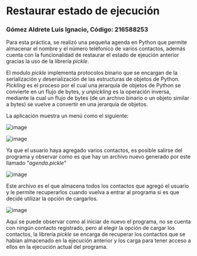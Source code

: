 # Restaurar estado de ejecución
### Gómez Aldrete Luis Ignacio, Código: 216588253
Para esta práctica, se realizó una pequeña agenda en Python que permite almacenar el nombre y el número teléfonico de varios contactos, además cuenta con la funcionalidad de restaurar el estado de ejeución anterior gracias la uso de la librería *pickle*. 

El modulo *pickle* implementa protocolos binario que se encargan de la serialización y deserialización de las estructuras de objetos de Python. *Pickling* es el proceso por el cual una jerarquía de objetos de Python se convierte en un flujo de bytes, y *unpickling* es la operación inversa, mediante la cual un flujo de bytes (de un archivo binario o un objeto similar a bytes) se vuelve a convertir en una jerarquía de objetos.

La aplicación muestra un menú como el siguiente:

![image](https://user-images.githubusercontent.com/80866790/216936018-0e7bcf9a-815f-475f-a147-d20f1d92891d.png) 

![image](https://user-images.githubusercontent.com/80866790/216936792-13097feb-5895-453c-943c-89d9410fb70d.png)

Ya que el usuario haya agregado varios contactos, es posible salirse del programa y observar como es que hay un archivo nuevo generado por este llamado "*agenda.pickle*"

![image](https://user-images.githubusercontent.com/80866790/216936840-0c89199c-9613-4374-9f9e-57d3f2078d4d.png)

Este archivo es el que almacena todos los contactos que agregó el usuario y le permite recuperarlos cuando vuelva a entrar al programa si es que decide utilizar la opción de cargarlos.

![image](https://user-images.githubusercontent.com/80866790/216937255-62634cc7-b02d-4b0e-b61e-c9d51cd4e076.png)

Aquí se puede observar como al iniciar de nuevo el programa, no se cuenta con ningún contacto registrado, pero al elegir la opción de cargar los contactos, la librería *pickle* se encarga de recuperar los contactos que se habían almacenado en la ejecución anterior y los carga para tener acceso a ellos en la ejecución actual del programa.
